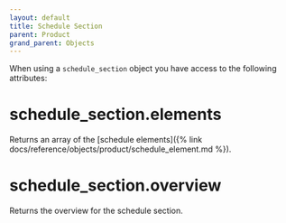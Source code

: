 ```yaml
---
layout: default
title: Schedule Section
parent: Product
grand_parent: Objects
---
```


When using a `schedule_section` object you have access to the following attributes:

# schedule_section.elements

Returns an array of the [schedule elements]({% link docs/reference/objects/product/schedule_element.md %}).

# schedule_section.overview

Returns the overview for the schedule section.

